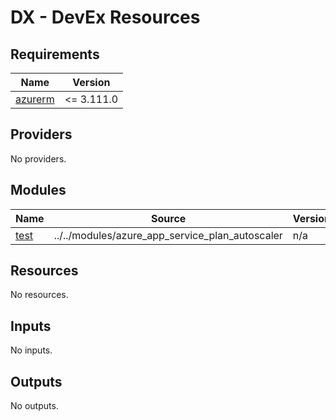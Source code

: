 # DX - DevEx Resources

<!-- markdownlint-disable -->
<!-- BEGINNING OF PRE-COMMIT-TERRAFORM DOCS HOOK -->
## Requirements

| Name | Version |
|------|---------|
| <a name="requirement_azurerm"></a> [azurerm](#requirement\_azurerm) | <= 3.111.0 |

## Providers

No providers.

## Modules

| Name | Source | Version |
|------|--------|---------|
| <a name="module_test"></a> [test](#module\_test) | ../../modules/azure_app_service_plan_autoscaler | n/a |

## Resources

No resources.

## Inputs

No inputs.

## Outputs

No outputs.
<!-- END OF PRE-COMMIT-TERRAFORM DOCS HOOK -->
